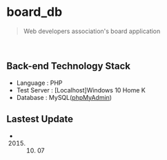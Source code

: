 # board_db
> Web developers association's board application

&nbsp;

## Back-end Technology Stack
  
- Language : PHP
- Test Server : [Localhost]Windows 10 Home K
- Database : MySQL([phpMyAdmin](https://www.phpmyadmin.net/))

## Lastest Update

- 2015. 10. 07

